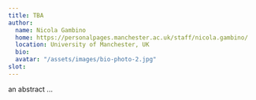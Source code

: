 ```yaml
---
title: TBA 
author: 
  name: Nicola Gambino
  home: https://personalpages.manchester.ac.uk/staff/nicola.gambino/
  location: University of Manchester, UK 
  bio: 
  avatar: "/assets/images/bio-photo-2.jpg"
slot:
---
```


an abstract ... 


